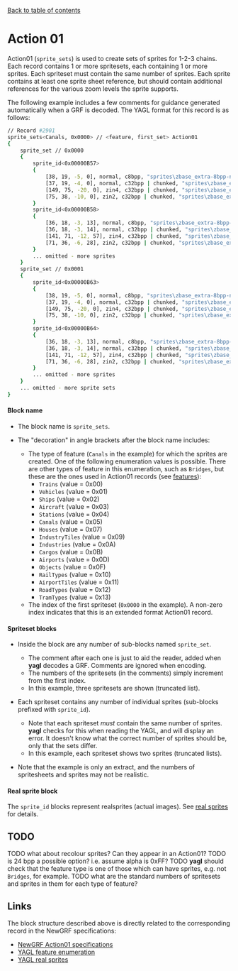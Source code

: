 [Back to table of contents](../index.md)

# Action 01

Action01 (`sprite_sets`) is used to create sets of sprites for 1-2-3 chains. Each record contains 1 or more spritesets, each containing 1 or more sprites. Each spriteset must contain the same number of sprites. Each sprite contains at least one sprite sheet reference, but should contain additional references for the various zoom levels the sprite supports. 

The following example includes a few comments for guidance generated automatically when a GRF is decoded. The YAGL format for this record is as follows:

```bash
// Record #2901
sprite_sets<Canals, 0x0000> // <feature, first_set> Action01
{
    sprite_set // 0x0000
    {
        sprite_id<0x00000B57>
        {
            [38, 19, -5, 0], normal, c8bpp, "sprites\zbase_extra-8bpp-normal-0.png", [490, 4770];
            [37, 19, -4, 0], normal, c32bpp | chunked, "sprites\zbase_extra-32bpp-normal-0.png", [656, 4126];
            [149, 75, -20, 0], zin4, c32bpp | chunked, "sprites\zbase_extra-32bpp-zin4-3.png", [428, 10355];
            [75, 38, -10, 0], zin2, c32bpp | chunked, "sprites\zbase_extra-32bpp-zin2-0.png", [613, 13634];
        }
        sprite_id<0x00000B58>
        {
            [36, 18, -3, 13], normal, c8bpp, "sprites\zbase_extra-8bpp-normal-0.png", [538, 4770];
            [36, 18, -3, 14], normal, c32bpp | chunked, "sprites\zbase_extra-32bpp-normal-0.png", [703, 4126];
            [141, 71, -12, 57], zin4, c32bpp | chunked, "sprites\zbase_extra-32bpp-zin4-3.png", [587, 10355];
            [71, 36, -6, 28], zin2, c32bpp | chunked, "sprites\zbase_extra-32bpp-zin2-0.png", [698, 13634];
        }
        ... omitted - more sprites
    }
    sprite_set // 0x0001
    {
        sprite_id<0x00000B63>
        {
            [38, 19, -5, 0], normal, c8bpp, "sprites\zbase_extra-8bpp-normal-0.png", [86, 4920];
            [37, 19, -4, 0], normal, c32bpp | chunked, "sprites\zbase_extra-32bpp-normal-0.png", [232, 4175];
            [149, 75, -20, 0], zin4, c32bpp | chunked, "sprites\zbase_extra-32bpp-zin4-3.png", [10, 10612];
            [75, 38, -10, 0], zin2, c32bpp | chunked, "sprites\zbase_extra-32bpp-zin2-0.png", [436, 13724];
        }
        sprite_id<0x00000B64>
        {
            [36, 18, -3, 13], normal, c8bpp, "sprites\zbase_extra-8bpp-normal-0.png", [134, 4920];
            [36, 18, -3, 14], normal, c32bpp | chunked, "sprites\zbase_extra-32bpp-normal-0.png", [279, 4175];
            [141, 71, -12, 57], zin4, c32bpp | chunked, "sprites\zbase_extra-32bpp-zin4-3.png", [169, 10612];
            [71, 36, -6, 28], zin2, c32bpp | chunked, "sprites\zbase_extra-32bpp-zin2-0.png", [521, 13724];
        }
        ... omitted - more sprites
    }
    ... omitted - more sprite sets
}
```

#### Block name 

- The block name is `sprite_sets`.

- The "decoration" in angle brackets after the block name includes:
    - The type of feature (`Canals` in the example) for which the sprites are created. One of the following enumeration values is possible. There are other types of feature in this enumeration, such as `Bridges`, but these are the ones used in Action01 records (see [features](../sundries/features.md)):
        - `Trains`          (value = 0x00)
        - `Vehicles`        (value = 0x01)
        - `Ships`           (value = 0x02)
        - `Aircraft`        (value = 0x03)
        - `Stations`        (value = 0x04)
        - `Canals`          (value = 0x05)
        - `Houses`          (value = 0x07)
        - `IndustryTiles`   (value = 0x09)
        - `Industries`      (value = 0x0A)
        - `Cargos`          (value = 0x0B)
        - `Airports`        (value = 0x0D)
        - `Objects`         (value = 0x0F)
        - `RailTypes`       (value = 0x10)
        - `AirportTiles`    (value = 0x11)
        - `RoadTypes`       (value = 0x12)
        - `TramTypes`       (value = 0x13)
    - The index of the first spriteset (`0x0000` in the example). A non-zero index indicates that this is an extended format Action01 record.

#### Spriteset blocks

- Inside the block are any number of sub-blocks named `sprite_set`. 
    - The comment after each one is just to aid the reader, added when **yagl** decodes a GRF. Comments are ignored when encoding. 
    - The numbers of the spritesets (in the comments) simply increment from the first index. 
    - In this example, three spritesets are shown (truncated list).

- Each spriteset contains any number of individual sprites (sub-blocks prefixed with `sprite_id`). 
    - Note that each spriteset *must* contain the same number of sprites. **yagl** checks for this when reading the YAGL, and will display an error. It doesn't know what the correct number of sprites should be, only that the sets differ.
    - In this example, each spriteset shows two sprites (truncated lists).

- Note that the example is only an extract, and the numbers of spritesheets and sprites may not be realistic.


#### Real sprite block

The `sprite_id` blocks represent realsprites (actual images). See [real sprites](../graphics/real_sprite.md) for details.

## TODO 

TODO what about recolour sprites? Can they appear in an Action01?
TODO is 24 bpp a possible option? i.e. assume alpha is 0xFF?
TODO **yagl** should check that the feature type is one of those which can have sprites, e.g. not `Bridges`, for example.
TODO what are the standard numbers of spritesets and sprites in them for each type of feature?

## Links

The block structure described above is directly related to the corresponding record in the NewGRF specifications:

- [NewGRF Action01 specifications](https://newgrf-specs.tt-wiki.net/wiki/Action1)
- [YAGL feature enumeration](../sundries/features.md)
- [YAGL real sprites](../graphics/real_sprite.md)
